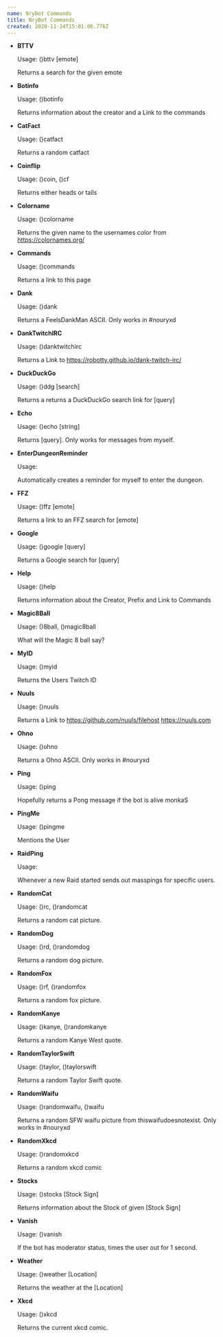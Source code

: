 ```yaml
---
name: NryBot Commands
title: NryBot Commands
created: 2020-11-24T15:01:06.776Z
---
```

* **BTTV**

  Usage: ()bttv \[emote]

  Returns a search for the given emote
* **Botinfo**

  Usage: ()botinfo

  Returns information about the creator and a Link to the commands
* **CatFact**

  Usage: ()catfact

  Returns a random catfact
* **Coinflip**

  Usage: ()coin, ()cf

  Returns either heads or tails
* **Colorname**

  Usage: ()colorname

  Returns the given name to the usernames color from https://colornames.org/
* **Commands**

  Usage: ()commands

  Returns a link to this page
* **Dank**

  Usage: ()dank

  Returns a FeelsDankMan ASCII. Only works in #nouryxd
* **DankTwitchIRC**

  Usage: ()danktwitchirc

  Returns a Link to https://robotty.github.io/dank-twitch-irc/
* **DuckDuckGo**

  Usage: ()ddg [search]

  Returns a returns a DuckDuckGo search link for [query]
* **Echo**

  Usage: ()echo [string]

  Returns [query]. Only works for messages from myself.
* **EnterDungeonReminder**

  Usage:

  Automatically creates a reminder for myself to enter the dungeon.
* **FFZ**

  Usage: ()ffz [emote]

  Returns a link to an FFZ search for [emote]
* **Google**

  Usage: ()google [query]

  Returns a Google search for [query]
* **Help**

  Usage: ()help

  Returns information about the Creator, Prefix and Link to Commands
* **Magic8Ball**

  Usage: ()8ball, ()magic8ball

  What will the Magic 8 ball say?
* **MyID**

  Usage: ()myid

  Returns the Users Twitch ID
* **Nuuls**

  Usage: ()nuuls

  Returns a Link to https://github.com/nuuls/filehost https://nuuls.com
* **Ohno**

  Usage: ()ohno

  Returns a Ohno ASCII. Only works in #nouryxd
* **Ping**

  Usage: ()ping

  Hopefully returns a Pong message if the bot is alive monkaS
* **PingMe**

  Usage: ()pingme

  Mentions the User
* **RaidPing**

  Usage:

  Whenever a new Raid started sends out masspings for specific users.
* **RandomCat**

  Usage: ()rc, ()randomcat

  Returns a random cat picture.
* **RandomDog**

  Usage: ()rd, ()randomdog

  Returns a random dog picture.
* **RandomFox**

  Usage: ()rf, ()randomfox

  Returns a random fox picture.
* **RandomKanye**

  Usage: ()kanye, ()randomkanye

  Returns a random Kanye West quote.
* **RandomTaylorSwift**

  Usage: ()taylor, ()taylorswift

  Returns a random Taylor Swift quote.
* **RandomWaifu**

  Usage: ()randomwaifu, ()waifu

  Returns a random SFW waifu picture from thiswaifudoesnotexist. Only works in #nouryxd

* **RandomXkcd**

  Usage: ()randomxkcd

  Returns a random xkcd comic

* **Stocks**

  Usage: ()stocks [Stock Sign]

  Returns information about the Stock of given [Stock Sign]
* **Vanish**

  Usage: ()vanish

  If the bot has moderator status, times the user out for 1 second.
* **Weather**

  Usage: ()weather [Location]

  Returns the weather at the [Location]
* **Xkcd**

  Usage: ()xkcd 

  Returns the current xkcd comic.


